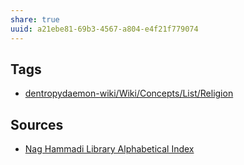 ```yaml
---
share: true
uuid: a21ebe81-69b3-4567-a804-e4f21f779074
---
```

## Tags

* [dentropydaemon-wiki/Wiki/Concepts/List/Religion](/undefined)

## Sources

* [Nag Hammadi Library Alphabetical Index](http://www.gnosis.org/naghamm/nhlalpha.html)